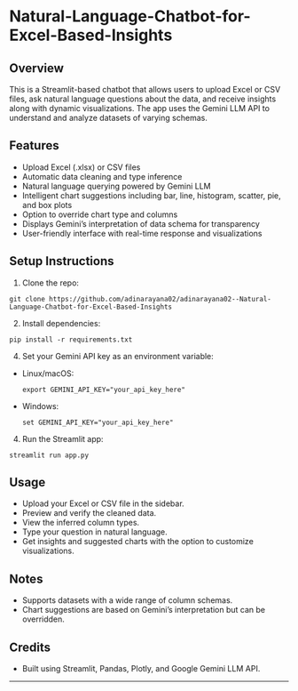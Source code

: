 # Natural-Language-Chatbot-for-Excel-Based-Insights

## Overview

This is a Streamlit-based chatbot that allows users to upload Excel or CSV files, ask natural language questions about the data, and receive insights along with dynamic visualizations. The app uses the Gemini LLM API to understand and analyze datasets of varying schemas.

## Features

- Upload Excel (.xlsx) or CSV files
- Automatic data cleaning and type inference
- Natural language querying powered by Gemini LLM
- Intelligent chart suggestions including bar, line, histogram, scatter, pie, and box plots
- Option to override chart type and columns
- Displays Gemini’s interpretation of data schema for transparency
- User-friendly interface with real-time response and visualizations

## Setup Instructions

1. Clone the repo:

```
git clone https://github.com/adinarayana02/adinarayana02--Natural-Language-Chatbot-for-Excel-Based-Insights
```

2. Install dependencies:

```
pip install -r requirements.txt
```

4. Set your Gemini API key as an environment variable:

- Linux/macOS:
  ```
  export GEMINI_API_KEY="your_api_key_here"
  ```
- Windows:
  ```
  set GEMINI_API_KEY="your_api_key_here"
  ```

4. Run the Streamlit app:

```
streamlit run app.py
```

## Usage

- Upload your Excel or CSV file in the sidebar.
- Preview and verify the cleaned data.
- View the inferred column types.
- Type your question in natural language.
- Get insights and suggested charts with the option to customize visualizations.

## Notes

- Supports datasets with a wide range of column schemas.
- Chart suggestions are based on Gemini’s interpretation but can be overridden.

## Credits

- Built using Streamlit, Pandas, Plotly, and Google Gemini LLM API.

---
